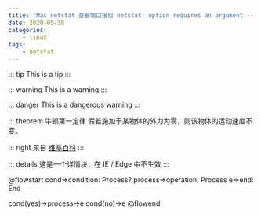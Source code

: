 ```yaml
---
title: 'Mac netstat 查看端口报错 netstat: option requires an argument -- p'
date: 2020-05-18
categories:
    - linux
tags:
    - netstat
---
```


::: tip
This is a tip
:::

::: warning
This is a warning
:::

::: danger
This is a dangerous warning
:::

::: theorem 牛顿第一定律
假若施加于某物体的外力为零，则该物体的运动速度不变。

::: right
来自 [维基百科](https://zh.wikipedia.org/wiki/%E7%89%9B%E9%A1%BF%E8%BF%90%E5%8A%A8%E5%AE%9A%E5%BE%8B)
:::

::: details
这是一个详情块，在 IE / Edge 中不生效
:::

@flowstart
cond=>condition: Process?
process=>operation: Process
e=>end: End

cond(yes)->process->e
cond(no)->e
@flowend

